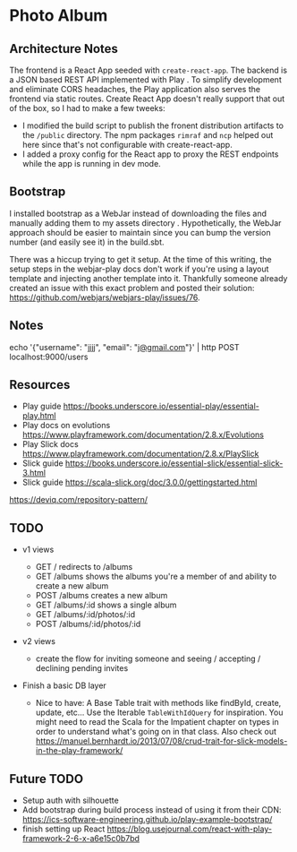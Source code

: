 # Photo Album 

## Architecture Notes 

The frontend is a React App seeded with `create-react-app`. The backend is a JSON based REST API implemented with Play
. To
 simplify development and eliminate CORS headaches, the Play application also serves the frontend via static routes.
 Create React App doesn't really support that out of the box, so I had to make a few tweeks:
 - I modified the build script to publish the fronent distribution artifacts to the `/public` directory. The npm
  packages `rimraf` and `ncp` helped out here since that's not configurable with create-react-app.
 - I added a proxy config for the React app to proxy the REST endpoints while the app is running in dev mode. 

## Bootstrap

I installed bootstrap as a WebJar instead of downloading the files and manually adding them to my assets directory
. Hypothetically, the WebJar approach should be easier to maintain since you can bump the version number (and easily
 see it) in the build.sbt.
 
There was a hiccup trying to get it setup. At the time of this writing, the setup steps in the webjar-play docs don't
 work if you're using a layout template and injecting another template into it. Thankfully someone already created an
  issue with this exact problem and posted their solution: https://github.com/webjars/webjars-play/issues/76.
  
## Notes

echo '{"username": "jjjj", "email": "j@gmail.com"}' | http POST localhost:9000/users

## Resources

- Play guide https://books.underscore.io/essential-play/essential-play.html
- Play docs on evolutions https://www.playframework.com/documentation/2.8.x/Evolutions
- Play Slick docs https://www.playframework.com/documentation/2.8.x/PlaySlick
- Slick guide https://books.underscore.io/essential-slick/essential-slick-3.html
- Slick guide https://scala-slick.org/doc/3.0.0/gettingstarted.html

https://deviq.com/repository-pattern/

## TODO
- v1 views
    - GET / redirects to /albums
    - GET /albums shows the albums you're a member of and ability to create a new album
    - POST /albums creates a new album
    - GET /albums/:id shows a single album
    - GET /albums/:id/photos/:id
    - POST /albums/:id/photos/:id
    
- v2 views
    - create the flow for inviting someone and seeing / accepting / declining pending invites
    
- Finish a basic DB layer
    - Nice to have: A Base Table trait with methods like findById, create, update, etc... Use the Iterable
     `TableWithIdQuery` for inspiration. You might need to read the Scala for the Impatient chapter on types in order
      to understand what's going on in that class. Also check out https://manuel.bernhardt.io/2013/07/08/crud-trait-for-slick-models-in-the-play-framework/

## Future TODO
- Setup auth with silhouette 
- Add bootstrap during build process instead of using it from their CDN: https://ics-software-engineering.github.io/play-example-bootstrap/
- finish setting up React https://blog.usejournal.com/react-with-play-framework-2-6-x-a6e15c0b7bd